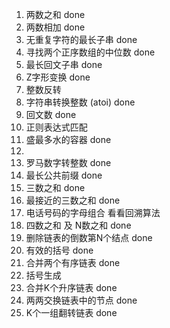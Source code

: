 1. 两数之和 done
2. 两数相加 done
3. 无重复字符的最长子串 done
4. 寻找两个正序数组的中位数 done
5. 最长回文子串 done
6. Z字形变换 done
7. 整数反转
8. 字符串转换整数 (atoi) done
9. 回文数 done
10. 正则表达式匹配 
11. 盛最多水的容器 done
12. 
13. 罗马数字转整数 done
14. 最长公共前缀 done
15. 三数之和 done
16. 最接近的三数之和 done
17. 电话号码的字母组合 看看回溯算法
18. 四数之和 及 N数之和 done
19. 删除链表的倒数第N个结点 done
20. 有效的括号 done
21. 合并两个有序链表 done
22. 括号生成
23. 合并K个升序链表 done
24. 两两交换链表中的节点 done
25. K个一组翻转链表 done

